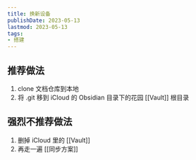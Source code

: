 ```yaml
---
title: 换新设备
publishDate: 2023-05-13
lastmod: 2023-05-13
tags:
- 搭建
---
```


## 推荐做法

1. clone 文档仓库到本地
2. 将 .git 移到 iCloud 的 Obsidian 目录下的花园 [[Vault]] 根目录

## 强烈不推荐做法

1. 删掉 iCloud 里的 [[Vault]]
2. 再走一遍 [[同步方案]]
